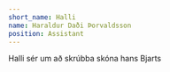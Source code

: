 ```yaml
---
short_name: Halli
name: Haraldur Daði Þorvaldsson
position: Assistant
---
```

Halli sér um að skrúbba skóna hans Bjarts